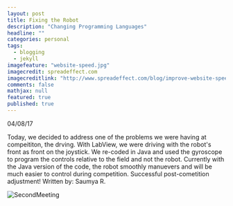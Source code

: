 ```yaml
---
layout: post
title: Fixing the Robot
description: "Changing Programming Languages"
headline: ""
categories: personal
tags: 
  - blogging
  - jekyll
imagefeature: "website-speed.jpg"
imagecredit: spreadeffect.com
imagecreditlink: "http://www.spreadeffect.com/blog/improve-website-speed/"
comments: false
mathjax: null
featured: true
published: true
---
```


04/08/17

Today, we decided to address one of the problems we were having at compeititon, the drving. With LabView, we were driving with the robot's front as front on the joystick. We re-coded in Java and used the gyroscope to program the controls relative to the field and not the robot. Currently with the Java version of the code, the robot smoothly manuevers and will be much easier to control during competition. Successful post-cometition adjustment! 
Written by: Saumya R.

<img src="{{ site.url }}/images/SecondMeeting.JPG" alt="SecondMeeting">

